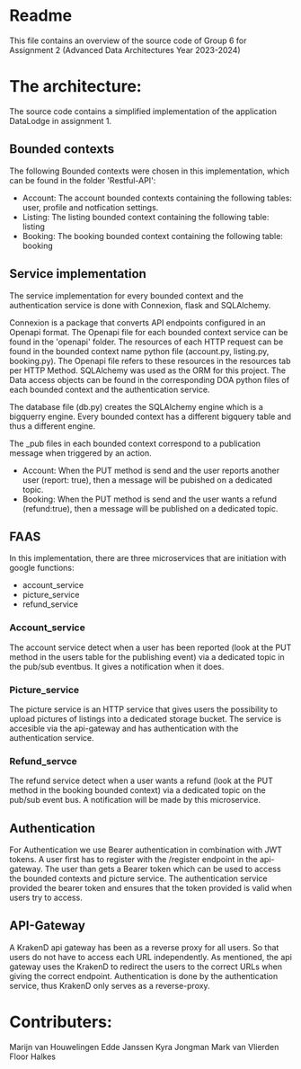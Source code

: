 # Readme
This file contains an overview of the source code of Group 6 for Assignment 2 (Advanced Data Architectures Year 2023-2024)


# The architecture:
The source code contains a simplified implementation of the application DataLodge in assignment 1.

## Bounded contexts
The following Bounded contexts were chosen in this implementation, which can be found in the folder 'Restful-API':
- Account: The account bounded contexts containing the following tables: user, profile and notfication settings. 
- Listing: The listing bounded context containing the following table: listing
- Booking: The booking bounded context containing the following table: booking

## Service implementation
The service implementation for every bounded context and the authentication service is done with Connexion, flask and SQLAlchemy. 

Connexion is a package that converts API endpoints configured in an Openapi format. The Openapi file for each bounded context service can be found in the 'openapi' folder. 
The resources of each HTTP request can be found in the bounded context name python file (account.py, listing.py, booking.py). The Openapi file refers to these resources in the resources tab per HTTP Method. 
SQLAlchemy was used as the ORM for this project. The Data access objects can be found in the corresponding DOA python files of each bounded context and the authentication service. 

The database file (db.py) creates the SQLAlchemy engine which is a bigquerry engine. Every bounded context has a different bigquery table and thus a different engine. 

The _pub files in each bounded context correspond to a publication message when triggered by an action.
- Account: When the PUT method is send and the user reports another user (report: true), then a message will be pubished on a dedicated topic.
- Booking: When the PUT method is send and the user wants a refund (refund:true), then a message will be published on a dedicated topic.

## FAAS
In this implementation, there are three microservices that are initiation with google functions:
- account_service
- picture_service
- refund_service

### Account_service
The account service detect  when a user has been reported (look at the PUT method in the users table for the publishing event) via a dedicated topic in the pub/sub eventbus. It gives a notification when it does.

### Picture_service
The picture service is an HTTP service that gives users the possibility to upload pictures of listings into a dedicated storage bucket. The service is accesible via the api-gateway and has authentication with the authentication service.

### Refund_servce
The refund service detect when a user wants a refund (look at the PUT method in the booking bounded context) via a dedicated topic on the pub/sub event bus. A notification will be made by this microservice.

## Authentication
For Authentication we use Bearer authentication in combination with JWT tokens. A user first has to register with the /register endpoint in the api-gateway. The user than gets a Bearer token which can be used to access the bounded contexts and picture service. The authentication service provided the bearer token and ensures that the token provided is valid when users try to access.

## API-Gateway
A KrakenD api gateway has been as a reverse proxy for all users. So that users do not have to access each URL independently. As mentioned, the api gateway uses the KrakenD to redirect the users to the correct URLs when giving the correct endpoint. Authentication is done by the authentication service, thus KrakenD only serves as a reverse-proxy. 


# Contributers:
Marijn van Houwelingen 
Edde Janssen
Kyra Jongman
Mark van Vlierden
Floor Halkes